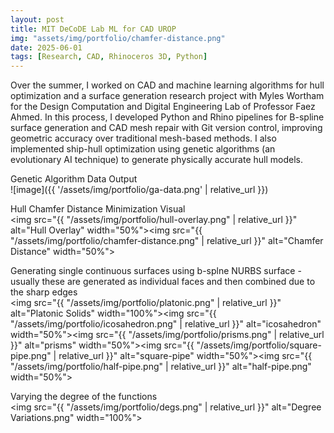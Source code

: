 ```yaml
---
layout: post
title: MIT DeCoDE Lab ML for CAD UROP
img: "assets/img/portfolio/chamfer-distance.png"
date: 2025-06-01
tags: [Research, CAD, Rhinoceros 3D, Python]
---
```

Over the summer, I worked on CAD and machine learning algorithms for hull optimization and a surface generation research project with Myles Wortham for the Design Computation and Digital Engineering Lab of Professor Faez Ahmed. In this process, I developed Python and Rhino pipelines for B-spline surface generation and CAD mesh repair with Git version control, improving geometric accuracy over traditional mesh-based methods. I also implemented ship-hull optimization using genetic algorithms (an evolutionary AI technique) to generate physically accurate hull models.

Genetic Algorithm Data Output  
![image]({{ '/assets/img/portfolio/ga-data.png' | relative_url }})

Hull Chamfer Distance Minimization Visual  
<img src="{{ "/assets/img/portfolio/hull-overlay.png" | relative_url }}" alt="Hull Overlay" width="50%"><img src="{{ "/assets/img/portfolio/chamfer-distance.png" | relative_url }}" alt="Chamfer Distance" width="50%">

Generating single continuous surfaces using b-splne NURBS surface - usually these are generated as individual faces and then combined due to the sharp edges  
<img src="{{ "/assets/img/portfolio/platonic.png" | relative_url }}" alt="Platonic Solids" width="100%"><img src="{{ "/assets/img/portfolio/icosahedron.png" | relative_url }}" alt="icosahedron" width="50%"><img src="{{ "/assets/img/portfolio/prisms.png" | relative_url }}" alt="prisms" width="50%"><img src="{{ "/assets/img/portfolio/square-pipe.png" | relative_url }}" alt="square-pipe" width="50%"><img src="{{ "/assets/img/portfolio/half-pipe.png" | relative_url }}" alt="half-pipe.png" width="50%">  

Varying the degree of the functions  
<img src="{{ "/assets/img/portfolio/degs.png" | relative_url }}" alt="Degree Variations.png" width="100%">

